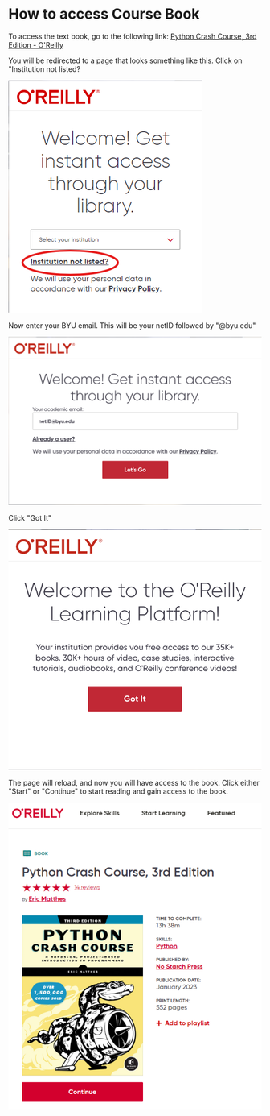 # How to access Course Book

To access the text book, go to the following link: [Python Crash Course, 3rd Edition - O'Reilly](https://lib.byu.edu/remoteauth/?url=https://www.lib.byu.edu/cgi-bin/remoteauth.pl?url=https://learning.oreilly.com/library/view/~/9781098156664/?ar&orpq&email=^u)

You will be redirected to a page that looks something like this. Click on "Institution not listed?

![pcc_oreilly.png](images/pcc_oreilly.png) 

Now enter your BYU email. This will be your netID followed by "@byu.edu"

![pcc_oreilly2.png](images/pcc_oreilly2.png)

Click "Got It"

![pcc_oreilly3.png](images/pcc_oreilly3.png)

The page will reload, and now you will have access to the book. Click either "Start" or "Continue" to start reading and gain access to the book.

![pcc_oreilly4.png](images/pcc_oreilly4.png)